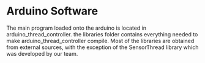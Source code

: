 # Arduino Software

The main program loaded onto the arduino is located in arduino_thread_controller.
the libraries folder contains everything needed to make arduino_thread_controller compile.
Most of the libraries are obtained from external sources, with the exception of the SensorThread library which was developed by our team.
